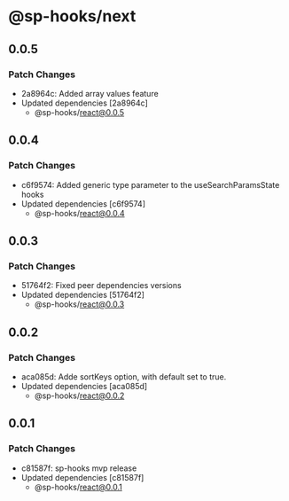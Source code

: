 # @sp-hooks/next

## 0.0.5

### Patch Changes

- 2a8964c: Added array values feature
- Updated dependencies [2a8964c]
  - @sp-hooks/react@0.0.5

## 0.0.4

### Patch Changes

- c6f9574: Added generic type parameter to the useSearchParamsState hooks
- Updated dependencies [c6f9574]
  - @sp-hooks/react@0.0.4

## 0.0.3

### Patch Changes

- 51764f2: Fixed peer dependencies versions
- Updated dependencies [51764f2]
  - @sp-hooks/react@0.0.3

## 0.0.2

### Patch Changes

- aca085d: Adde sortKeys option, with default set to true.
- Updated dependencies [aca085d]
  - @sp-hooks/react@0.0.2

## 0.0.1

### Patch Changes

- c81587f: sp-hooks mvp release
- Updated dependencies [c81587f]
  - @sp-hooks/react@0.0.1
